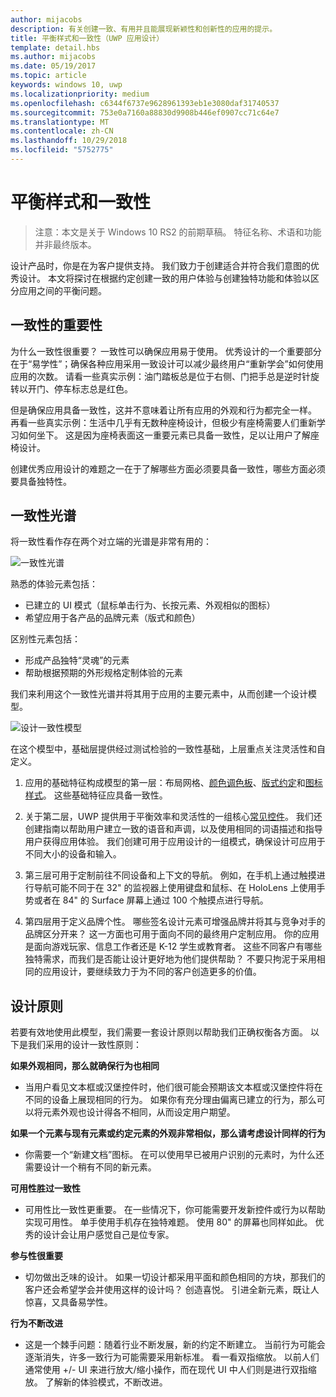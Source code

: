 ```yaml
---
author: mijacobs
description: 有关创建一致、有用并且能展现新颖性和创新性的应用的提示。
title: 平衡样式和一致性（UWP 应用设计）
template: detail.hbs
ms.author: mijacobs
ms.date: 05/19/2017
ms.topic: article
keywords: windows 10, uwp
ms.localizationpriority: medium
ms.openlocfilehash: c6344f6737e9628961393eb1e3080daf31740537
ms.sourcegitcommit: 753e0a7160a88830d9908b446ef0907cc71c64e7
ms.translationtype: MT
ms.contentlocale: zh-CN
ms.lasthandoff: 10/29/2018
ms.locfileid: "5752775"
---
```

# <a name="balancing-style-and-consistency"></a>平衡样式和一致性

 

> 注意：本文是关于 Windows 10 RS2 的前期草稿。 特征名称、术语和功能并非最终版本。

设计产品时，你是在为客户提供支持。 我们致力于创建适合并符合我们意图的优秀设计。 本文将探讨在根据约定创建一致的用户体验与创建独特功能和体验以区分应用之间的平衡问题。 

 
## <a name="the-importance-of-consistency"></a>一致性的重要性
为什么一致性很重要？ 一致性可以确保应用易于使用。 优秀设计的一个重要部分在于“易学性”；确保各种应用采用一致设计可以减少最终用户“重新学会”如何使用应用的次数。 请看一些真实示例：油门踏板总是位于右侧、门把手总是逆时针旋转以开门、停车标志总是红色。 

但是确保应用具备一致性，这并不意味着让所有应用的外观和行为都完全一样。 再看一些真实示例：生活中几乎有无数种座椅设计，但极少有座椅需要人们重新学习如何坐下。 这是因为座椅表面这一重要元素已具备一致性，足以让用户了解座椅设计。 

创建优秀应用设计的难题之一在于了解哪些方面必须要具备一致性，哪些方面必须要具备独特性。 

## <a name="the-consistency-spectrum"></a>一致性光谱
 将一致性看作存在两个对立端的光谱是非常有用的：


![一致性光谱](images/consistency/consistency-spectrum.png)

熟悉的体验元素包括：
-   已建立的 UI 模式（鼠标单击行为、长按元素、外观相似的图标）
-   希望应用于各产品的品牌元素（版式和颜色）

区别性元素包括：
-   形成产品独特“灵魂”的元素
-   帮助根据预期的外形规格定制体验的元素

我们来利用这个一致性光谱并将其用于应用的主要元素中，从而创建一个设计模型。 

![设计一致性模型](images/consistency/design-consistency-model.png)

在这个模型中，基础层提供经过测试检验的一致性基础，上层重点关注灵活性和自定义。  

1. 应用的基础特征构成模型的第一层：布局网格、[颜色调色板](color.md)、[版式约定](typography.md)和[图标样式](icons.md)。 这些基础特征应具备一致性。 

2. 关于第二层，UWP 提供用于平衡效率和灵活性的一组核心[常见控件](../controls-and-patterns/index.md)。 我们还创建指南以帮助用户建立一致的语音和声调，以及使用相同的词语描述和指导用户获得应用体验。 我们创建可用于应用设计的一组模式，确保设计可应用于不同大小的设备和输入。 
3. 第三层可用于定制前往不同设备和上下文的导航。 例如，在手机上通过触摸进行导航可能不同于在 32" 的监视器上使用键盘和鼠标、在 HoloLens 上使用手势或者在 84" 的 Surface 屏幕上通过 100 个触摸点进行导航。
4. 第四层用于定义品牌个性。 哪些签名设计元素可增强品牌并将其与竞争对手的品牌区分开来？ 这一方面也可用于面向不同的最终用户定制应用。 你的应用是面向游戏玩家、信息工作者还是 K-12 学生或教育者。 这些不同客户有哪些独特需求，而我们是否能让设计更好地为他们提供帮助？ 不要只拘泥于采用相同的应用设计，要继续致力于为不同的客户创造更多的价值。  


## <a name="design-principles"></a>设计原则
若要有效地使用此模型，我们需要一套设计原则以帮助我们正确权衡各方面。 以下是我们采用的设计一致性原则：

**如果外观相同，那么就确保行为也相同**
-   当用户看见文本框或汉堡控件时，他们很可能会预期该文本框或汉堡控件将在不同的设备上展现相同的行为。 如果你有充分理由偏离已建立的行为，那么可以将元素外观也设计得各不相同，从而设定用户期望。

**如果一个元素与现有元素或约定元素的外观非常相似，那么请考虑设计同样的行为**
-   你需要一个“新建文档”图标。 在可以使用早已被用户识别的元素时，为什么还需要设计一个稍有不同的新元素。

**可用性胜过一致性**
-   可用性比一致性更重要。 在一些情况下，你可能需要开发新控件或行为以帮助实现可用性。 单手使用手机存在独特难题。 使用 80" 的屏幕也同样如此。 优秀的设计会让用户感觉自己是位专家。 

**参与性很重要**
-   切勿做出乏味的设计。 如果一切设计都采用平面和颜色相同的方块，那我们的客户还会希望学会并使用这样的设计吗？ 创造喜悦。 引进全新元素，既让人惊喜，又具备易学性。 

**行为不断改进**
-   这是一个棘手问题：随着行业不断发展，新的约定不断建立。 当前行为可能会逐渐消失，许多一致行为可能需要采用新标准。 看一看双指缩放。 以前人们通常使用 +/- UI 来进行放大/缩小操作，而在现代 UI 中人们则是进行双指缩放。 了解新的体验模式，不断改进。 
